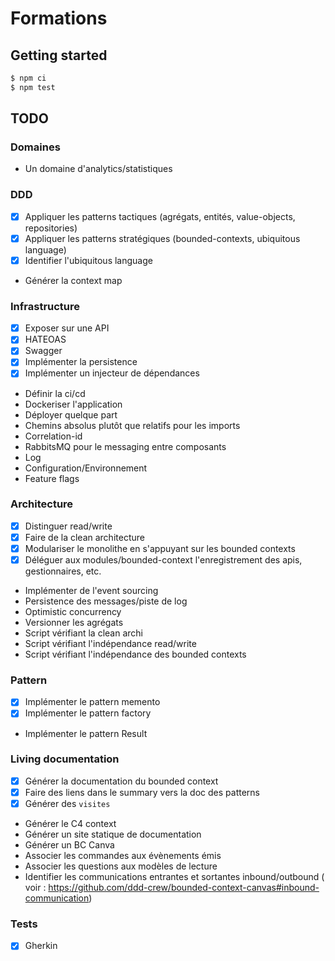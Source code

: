 # Formations

## Getting started

```sh
$ npm ci
$ npm test
```

## TODO

### Domaines

- Un domaine d'analytics/statistiques

### DDD

- [x] Appliquer les patterns tactiques (agrégats, entités, value-objects, repositories)
- [x] Appliquer les patterns stratégiques (bounded-contexts, ubiquitous language)
- [x] Identifier l'ubiquitous language
- Générer la context map

### Infrastructure

- [x] Exposer sur une API
- [x] HATEOAS
- [x] Swagger
- [x] Implémenter la persistence
- [x] Implémenter un injecteur de dépendances
- Définir la ci/cd
- Dockeriser l'application
- Déployer quelque part
- Chemins absolus plutôt que relatifs pour les imports
- Correlation-id
- RabbitsMQ pour le messaging entre composants
- Log
- Configuration/Environnement
- Feature flags

### Architecture

- [x] Distinguer read/write
- [x] Faire de la clean architecture
- [x] Modulariser le monolithe en s'appuyant sur les bounded contexts
- [x] Déléguer aux modules/bounded-context l'enregistrement des apis, gestionnaires, etc.
- Implémenter de l'event sourcing
- Persistence des messages/piste de log
- Optimistic concurrency
- Versionner les agrégats
- Script vérifiant la clean archi
- Script vérifiant l'indépendance read/write
- Script vérifiant l'indépendance des bounded contexts

### Pattern

- [x] Implémenter le pattern memento
- [x] Implémenter le pattern factory
- Implémenter le pattern Result

### Living documentation

- [x] Générer la documentation du bounded context
- [x] Faire des liens dans le summary vers la doc des patterns
- [x] Générer des `visites`
- Générer le C4 context
- Générer un site statique de documentation
- Générer un BC Canva
- Associer les commandes aux évènements émis
- Associer les questions aux modèles de lecture
- Identifier les communications entrantes et sortantes inbound/outbound (
  voir : https://github.com/ddd-crew/bounded-context-canvas#inbound-communication)

### Tests

- [x] Gherkin
